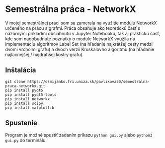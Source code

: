 # Semestrálna práca - NetworkX
V mojej semestrálnej práci som sa zamerala na využitie modulu NetworkX určeného na prácu s grafmi.
Práca obsahuje ako teoretickú časť s názornými príkladmi obsiahnutú v Jupyter Notebooku, tak aj praktickú časť, kde som nadobudnuté poznatky o module NetworkX využila na implementáciu algoritmov Label Set (na hľadanie najkratšej cesty medzi dvomi vrcholmi grafu) a dvoch verzií Kruskalovho algoritmu (na hľadanie najlacnejšej / najdrahšej kostry grafu).

## Inštalácia
    git clone https://osmijanko.fri.uniza.sk/pavlikova30/semestralna-praca-networkx.git
    pip install pyqt5
    pip install pyqt5-tools
    pip install networkx
    pip install scipy
    pip install matplotlib

## Spustenie
Program je možné spustiť zadaním príkazu `python gui.py` alebo `python3 gui.py` do terminálu.
